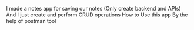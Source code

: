 I made a notes app for saving our notes (Only create backend and APIs)
And I just create and perform CRUD operations 
How to Use this app
By the help of postman tool 
